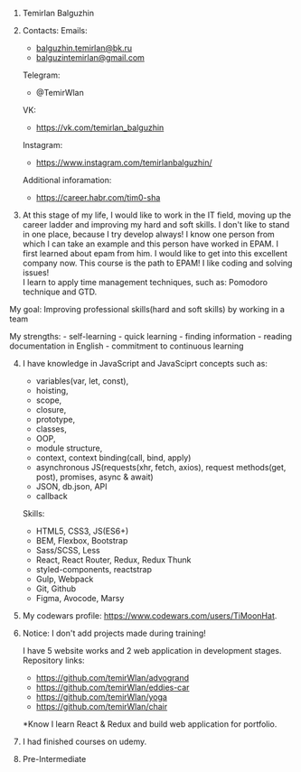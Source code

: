 1) Temirlan Balguzhin
2) Contacts:
    Emails: 
      - balguzhin.temirlan@bk.ru
      - balguzintemirlan@gmail.com
      
    Telegram: 
      - @TemirWlan
      
    VK:
      - https://vk.com/temirlan_balguzhin
      
    Instagram:
      - https://www.instagram.com/temirlanbalguzhin/

    Additional inforamation: 
      - https://career.habr.com/tim0-sha

3) At this stage of my life, I would like to work in the IT field, moving up the career ladder and improving my hard and soft skills. I don't like to stand in one place, because I try develop always! I know one person from which I can take an example and this person have worked in EPAM. I first learned about epam from him. I would like to get into this excellent company now. This course is the path to EPAM! I like coding and solving issues!   
  I learn to apply time management techniques, such as: Pomodoro technique and GTD.

  My goal: Improving professional skills(hard and soft skills) by working in a team

  My strengths:
    - self-learning
    - quick learning
    - finding information
    - reading documentation in English
    - commitment to continuous learning

4) I have knowledge in JavaScript and JavaSciprt concepts such as: 
      - variables(var, let, const), 
      - hoisting, 
      - scope, 
      - closure, 
      - prototype, 
      - classes, 
      - OOP, 
      - module structure, 
      - context, context binding(call, bind, apply)
      - asynchronous JS(requests(xhr, fetch, axios), request methods(get, post), promises, async & await)
      - JSON, db.json, API
      - callback

   Skills: 
   
    - HTML5, CSS3, JS(ES6+)
    - BEM, Flexbox, Bootstrap
    - Sass/SCSS, Less
    - React, React Router, Redux, Redux Thunk
    - styled-components, reactstrap
    - Gulp, Webpack
    - Git, Github
    - Figma, Avocode, Marsy


5) My codewars profile: https://www.codewars.com/users/TiMoonHat. 
6) Notice: I don't add projects made during training!

   I have 5 website works and 2 web application in development stages. Repository links:
    - https://github.com/temirWlan/advogrand
    - https://github.com/temirWlan/eddies-car
    - https://github.com/temirWlan/yoga
    - https://github.com/temirWlan/chair

    *Know I learn React & Redux and build web application for portfolio. 
    
7) I had finished courses on udemy.
8) Pre-Intermediate
